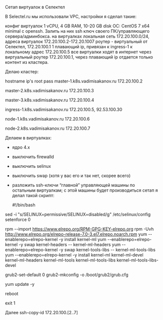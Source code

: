 Сетап виртуалок в Селектел

В Selectel.ru мы использовали VPC, настройки я сделал такие:

конфиг виртуалок
1 vCPU, 4 GB RAM, 10-20 GB disk
ОС: CentOS 7 x64 minimal с openssh.
Залить на них ssh ключ своего ПК/управляющего сервера/админбокса.
на виртуалках локальная сеть 172.20.100.0/24, адреса виртуалок 172.20.100.2-172.20.1007
роутер - виртуальный от Селектел, 172.20.100.1
1 плавающий ip, привязан к ingress-1 к локальному адрес 172.20.100.5
все виртуалки ходят в интернет через виртуальный роутер 172.20.100.1, через плавающий ip отдается только контент из кластера.

Делаю кластер:

hostname
ip's
root pass
master-1.k8s.vadimisakanov.ru
172.20.100.2


master-2.k8s.vadimisakanov.ru
172.20.100.3


master-3.k8s.vadimisakanov.ru
172.20.100.4


ingress-1.k8s.vadimisakanov.ru
172.20.100.5, 92.53.100.30


node-1.k8s.vadimisakanov.ru
172.20.100.6


node-2.k8s.vadimisakanov.ru
172.20.100.7




Делаем в виртуалках:
- ядро 4.х
- выключить firewalld
- выключить selinux
- выключить swap (хотя у вас его и так нет, скорее всего)
- разложить ssh-ключи “главной” управляющей машины по остальным виртуалкам; с этой машины будет производиться сетап
я делал такой скрипт:


	#!/bin/bash

sed -i "s/SELINUX=permissive/SELINUX=disabled/g" /etc/selinux/config
setenforce 0

rpm --import https://www.elrepo.org/RPM-GPG-KEY-elrepo.org
rpm -Uvh http://www.elrepo.org/elrepo-release-7.0-3.el7.elrepo.noarch.rpm 
yum --enablerepo=elrepo-kernel -y install kernel-ml
yum --enablerepo=elrepo-kernel -y swap kernel-headers -- kernel-ml-headers
yum --enablerepo=elrepo-kernel -y swap kernel-tools-libs -- kernel-ml-tools-libs
yum --enablerepo=elrepo-kernel -y install kernel-ml kernel-ml-devel kernel-ml-headers kernel-ml-tools kernel-ml-tools-libs kernel-ml-tools-libs-devel

grub2-set-default 0
grub2-mkconfig -o /boot/grub2/grub.cfg

yum update -y

reboot

exit 1

Далее
ssh-copy-id 172.20.100.[2..7]

